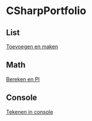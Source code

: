 # CSharpPortfolio

## List

[Toevoegen en maken]()

## Math

[Bereken en PI]()

## Console

[Tekenen in console]()

